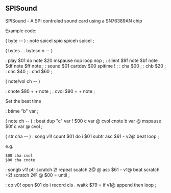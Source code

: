 SPISound
--------


SPISound - A SPI controled sound card using a SN76389AN chip

Example code:

( byte -- )
: note spicel spio spiceh spicel ;

( bytes ... bytesn n -- )

: play $01 do note $20 mspause nop loop nop ;
: slient $9f note $bf note $df note $ff note ;
: sound $01 cartdev $00 spitime ! ;
: cha $00 ;
: chb $20 ;
: chc $40 ;
: chd $60 ;

( note/vol ch -- )

: cnote $80 + + note ;
: cvol $90 + + note ;


Set the beat time

: btime "b" var ;

( note ch -- )
: beat dup "c" var ! $00 c var @ cvol cnote b var @ mspause $0f c var @ cvol ;



( str cha -- )
: song v1! count $01 do i $01 subtr asc $61 - v2@ beat loop ;


e.g. 

	$00 cha cvol
	$00 cha cnote





: songb v1! ptr scratch 2! repeat scatch 2@ @ asc $61 - v1@ beat scratch +2! scratch 2@ @ $00 = until ; 

: cp v0! open $01 do i record cls . waitk $79 = if v1@ append then loop ;



